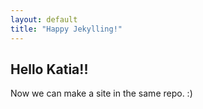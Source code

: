 ```yaml
---
layout: default
title: "Happy Jekylling!"
---
```


## Hello Katia!!

Now we can make a site in the same repo. :)
